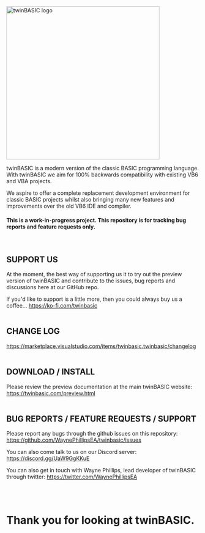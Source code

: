 
<img src="https://twinbasic.com/images/twinBASIClogo1.png" alt="twinBASIC logo" width="400"/>
<br>

twinBASIC is a modern version of the classic BASIC programming language.  With twinBASIC we aim for 100% backwards compatibility with existing VB6 and VBA projects.

We aspire to offer a complete replacement development environment for classic BASIC projects whilst also bringing many new features and improvements over the old VB6 IDE and compiler.

#### This is a work-in-progress project.  This repository is for tracking bug reports and feature requests only.
<br> 

## SUPPORT US

At the moment, the best way of supporting us it to try out the preview version of twinBASIC and contribute to the issues, bug reports and discussions here at our GitHub repo. 

If you'd like to support is a little more, then you could always buy us a coffee...  https://ko-fi.com/twinbasic
<br><br>

## CHANGE LOG
https://marketplace.visualstudio.com/items/twinbasic.twinbasic/changelog
<br><br>

## DOWNLOAD / INSTALL
Please review the preview documentation at the main twinBASIC website:
https://twinbasic.com/preview.html
<br><br>

## BUG REPORTS / FEATURE REQUESTS / SUPPORT
Please report any bugs through the github issues on this repository:
https://github.com/WaynePhillipsEA/twinbasic/issues

You can also come talk to us on our Discord server: https://discord.gg/UaW9GgKKuE

You can also get in touch with Wayne Phillips, lead developer of twinBASIC through twitter:
https://twitter.com/WaynePhillipsEA

<br><br>
# Thank you for looking at twinBASIC.
